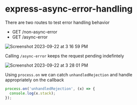 # express-async-error-handling

There are two routes to test error handling behavior

- GET /non-async-error
- GET /async-error

![Screenshot 2023-09-22 at 3 16 59 PM](https://github.com/bterone/express-async-error-handling/assets/34730459/ec5d7d3b-67ed-42f3-b9f2-aa84b38f8cac)

Calling `/async-error` keeps the request pending indefintely

![Screenshot 2023-09-22 at 3 28 01 PM](https://github.com/bterone/express-async-error-handling/assets/34730459/9ca60744-3b77-4a04-809f-0befefbd6de1)

Using `process.on` we can catch `unhandledRejection` and handle appropriately on the callback

```js
process.on('unhandledRejection', (x) => {
  console.log(x.stack);
});
```
